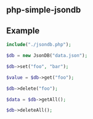 ## php-simple-jsondb

## Example

```php
include("./jsondb.php");

$db = new JsonDB("data.json");

$db->set("foo", "bar");

$value = $db->get("foo");

$db->delete("foo");

$data = $db->getAll();

$db->deleteAll();
```

